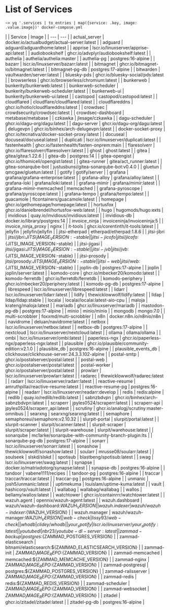 # List of Services

`~> yq '.services | to_entries | map({service: .key, image: .value.image})' docker-compose.yml`

<!-- START_SECTION:services -->
| | Service | Image |
| --- | --- |
| actual_server | docker.io/actualbudget/actual-server:latest |
| adguard | adguard/adguardhome:latest |
| apprise | lscr.io/linuxserver/apprise-api:latest |
| audiobookshelf | ghcr.io/advplyr/audiobookshelf:latest |
| authelia | authelia/authelia:master |
| authelia-pg | postgres:16-alpine |
| bazarr | lscr.io/linuxserver/bazarr:latest |
| bitmagnet | ghcr.io/bitmagnet-io/bitmagnet:latest |
| bitmagnet-pg-db | postgres:17-alpine |
| bitwarden | vaultwarden/server:latest |
| bluesky-pds | ghcr.io/bluesky-social/pds:latest |
| browserless | ghcr.io/browserless/chromium:latest |
| bunkerweb | bunkerity/bunkerweb:latest |
| bunkerweb-scheduler | bunkerity/bunkerweb-scheduler:latest |
| bunkerweb-ui | bunkerity/bunkerweb-ui:latest |
| castopod | castopod/castopod:latest |
| cloudflared | cloudflare/cloudflared:latest |
| cloudflareddns | ghcr.io/hotio/cloudflareddns:latest |
| crowdsec | crowdsecurity/crowdsec:latest |
| crowdsec-dashboard | metabase/metabase |
| czkawka | jlesage/czkawka |
| dagu-scheduler | ghcr.io/dagu-org/dagu:latest |
| dagu-server | ghcr.io/dagu-org/dagu:latest |
| delugevpn | ghcr.io/binhex/arch-delugevpn:latest |
| docker-socket-proxy | ghcr.io/tecnativa/docker-socket-proxy:latest |
| docuseal | docuseal/docuseal:latest |
| duplicati | lscr.io/linuxserver/duplicati:latest |
| fastenhealth | ghcr.io/fastenhealth/fasten-onprem:main |
| flaresolverr | ghcr.io/flaresolverr/flaresolverr:latest |
| ghost | ghost:latest |
| gitea | gitea/gitea:1.22.6 |
| gitea-db | postgres:14 |
| gitea-opengist | ghcr.io/thomiceli/opengist:latest |
| gitea-runner | gitea/act_runner:latest |
| gitea-sonarqube-bot | justusbunsi/gitea-sonarqube-bot:v0.4.0 |
| gluetun | qmcgaw/gluetun:latest |
| gotify | gotify/server |
| grafana | grafana/grafana-enterprise:latest |
| grafana-alloy | grafana/alloy:latest |
| grafana-loki | grafana/loki:latest |
| grafana-mimir | grafana/mimir:latest |
| grafana-mimir-memcached | memcached |
| grafana-pyroscope | grafana/pyroscope:latest |
| grafana-tempo | grafana/tempo:latest |
| guacamole | flcontainers/guacamole:latest |
| homepage | ghcr.io/gethomepage/homepage:latest |
| hortusfox | ghcr.io/danielbrendel/hortusfox-web:latest |
| hugo | hugomods/hugo:exts |
| invidious | quay.io/invidious/invidious:latest |
| invidious-db | docker.io/library/postgres:14 |
| invoice_ninja | invoiceninja/invoiceninja:5 |
| invoice_ninja_proxy | nginx |
| it-tools | ghcr.io/corentinth/it-tools:latest |
| jellyfin | jellyfin/jellyfin |
| jitsi-etherpad | etherpad/etherpad:1.8.6 |
| jitsi-jibri | jitsi/jibri:${JITSI_IMAGE_VERSION:-stable} |
| jitsi-jicofo | jitsi/jicofo:${JITSI_IMAGE_VERSION:-stable} |
| jitsi-jigasi | jitsi/jigasi:${JITSI_IMAGE_VERSION:-stable} |
| jitsi-jvb | jitsi/jvb:${JITSI_IMAGE_VERSION:-stable} |
| jitsi-prosody | jitsi/prosody:${JITSI_IMAGE_VERSION:-stable} |
| jitsi-web | jitsi/web:${JITSI_IMAGE_VERSION:-stable} |
| joplin-db | postgres:17-alpine |
| joplin | joplin/server:latest |
| komodo-core | ghcr.io/mbecker20/komodo:latest |
| komodo-ferretdb | ghcr.io/ferretdb/ferretdb |
| komodo-periphery | ghcr.io/mbecker20/periphery:latest |
| komodo-pg-db | postgres:17-alpine |
| librespeed | lscr.io/linuxserver/librespeed:latest |
| lidarr | lscr.io/linuxserver/lidarr:latest |
| lidify | thewicklowwolf/lidify:latest |
| lldap | lldap/lldap:stable |
| localai | localai/localai:latest-aio-cpu |
| maloja | krateng/maloja:latest |
| mariadb | ghcr.io/linuxserver/mariadb |
| mastodon-pg-db | postgres:17-alpine |
| minio | minio/minio |
| mongodb | mongo:7.0 |
| multi-scrobbler | foxxmd/multi-scrobbler |
| n8n | docker.n8n.io/n8nio/n8n |
| navidrome | deluan/navidrome:latest |
| netbox | lscr.io/linuxserver/netbox:latest |
| netbox-db | postgres:17-alpine |
| nextcloud | lscr.io/linuxserver/nextcloud:latest |
| ollama | ollama/ollama |
| ombi | lscr.io/linuxserver/ombi:latest |
| paperless-ngx | ghcr.io/paperless-ngx/paperless-ngx:latest |
| plausible | ghcr.io/plausible/community-edition:v2.1.0 |
| plausible_db | postgres:16-alpine |
| plausible_events_db | clickhouse/clickhouse-server:24.3.3.102-alpine |
| postal-smtp | ghcr.io/postalserver/postal:latest |
| postal-web | ghcr.io/postalserver/postal:latest |
| postal-worker | ghcr.io/postalserver/postal:latest |
| prowlarr | lscr.io/linuxserver/prowlarr:latest |
| radarec | thewicklowwolf/radarec:latest |
| radarr | lscr.io/linuxserver/radarr:latest |
| reactive-resume | amruthpillai/reactive-resume:latest |
| reactive-resume-pg | postgres:16-alpine |
| readarr | lscr.io/linuxserver/readarr:develop |
| redis | redis:alpine |
| redlib | quay.io/redlib/redlib:latest |
| sabnzbdvpn | ghcr.io/binhex/arch-sabnzbdvpn:latest |
| scraperr | jpyles0524/scraperr:latest |
| scraperr-api | jpyles0524/scraperr_api:latest |
| scrutiny | ghcr.io/analogj/scrutiny:master-omnibus |
| searxng | searxng/searxng:latest |
| semaphore | semaphoreui/semaphore:v2.10.32 |
| slurpit-portal | slurpit/portal:latest |
| slurpit-scanner | slurpit/scanner:latest |
| slurpit-scraper | slurpit/scraper:latest |
| slurpit-warehouse | slurpit/warehouse:latest |
| sonarqube | mc1arke/sonarqube-with-community-branch-plugin:lts |
| sonarqube-pg-db | postgres:17-alpine |
| sonarr | lscr.io/linuxserver/sonarr:latest |
| sonashow | thewicklowwolf/sonashow:latest |
| soularr | mrusse08/soularr:latest |
| soulseek | slskd/slskd |
| spotisub | blastbeng/spotisub:latest |
| swag | lscr.io/linuxserver/swag:latest |
| synapse | docker.io/matrixdotorg/synapse:latest |
| synapse-db | postgres:16-alpine |
| tandoor | vabene1111/recipes |
| tandoor-pg | postgres:16-alpine |
| traccar | traccar/traccar:latest |
| traccar-pg | postgres:16-alpine |
| unmanic | josh5/unmanic:latest |
| uptimekuma | louislam/uptime-kuma:latest |
| vault | hashicorp/vault:latest |
| wallabag | wallabag/wallabag |
| wallos | bellamy/wallos:latest |
| watchtower | ghcr.io/containrrr/watchtower:latest |
| wazuh.agent | opennix/wazuh-agent:latest |
| wazuh.dashboard | wazuh/wazuh-dashboard:${WAZUH_VERSION} |
| wazuh.indexer | wazuh/wazuh-indexer:${WAZUH_VERSION} |
| wazuh.manager | wazuh/wazuh-manager:${WAZUH_VERSION} |
| web-check | lissy93/web-check |
| whodb | clidey/whodb |
| your_spotify | lscr.io/linuxserver/your_spotify:latest |
| youtubedl | nbr23/youtube-dl-server:latest |
| zammad-backup | postgres:${ZAMMAD_POSTGRES_VERSION} |
| zammad-elasticsearch | bitnami/elasticsearch:${ZAMMAD_ELASTICSEARCH_VERSION} |
| zammad-init | ${ZAMMAD_IMAGE_REPO}:${ZAMMAD_VERSION} |
| zammad-memcached | memcached:${ZAMMAD_MEMCACHE_VERSION} |
| zammad-nginx | ${ZAMMAD_IMAGE_REPO}:${ZAMMAD_VERSION} |
| zammad-postgresql | postgres:${ZAMMAD_POSTGRES_VERSION} |
| zammad-railsserver | ${ZAMMAD_IMAGE_REPO}:${ZAMMAD_VERSION} |
| zammad-redis | redis:${ZAMMAD_REDIS_VERSION} |
| zammad-scheduler | ${ZAMMAD_IMAGE_REPO}:${ZAMMAD_VERSION} |
| zammad-websocket | ${ZAMMAD_IMAGE_REPO}:${ZAMMAD_VERSION} |
| zitadel | ghcr.io/zitadel/zitadel:latest |
| zitadel-pg-db | postgres:16-alpine |

<!-- END_SECTION:services -->